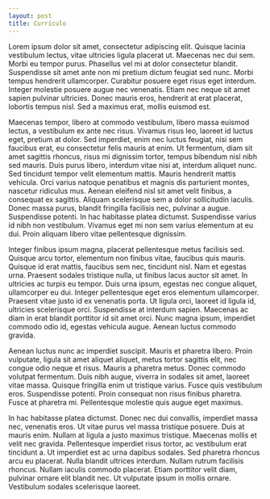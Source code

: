 ```yaml
---
layout: post
title: Currículo
---
```


Lorem ipsum dolor sit amet, consectetur adipiscing elit. Quisque lacinia vestibulum lectus, vitae ultricies ligula placerat ut. Maecenas nec dui sem. Morbi eu tempor purus. Phasellus vel mi at dolor consectetur blandit. Suspendisse sit amet ante non mi pretium dictum feugiat sed nunc. Morbi tempus hendrerit ullamcorper. Curabitur posuere eget risus eget interdum. Integer molestie posuere augue nec venenatis. Etiam nec neque sit amet sapien pulvinar ultricies. Donec mauris eros, hendrerit at erat placerat, lobortis tempus nisl. Sed a maximus erat, mollis euismod est.

Maecenas tempor, libero at commodo vestibulum, libero massa euismod lectus, a vestibulum ex ante nec risus. Vivamus risus leo, laoreet id luctus eget, pretium at dolor. Sed imperdiet, enim nec luctus feugiat, nisi sem faucibus erat, eu consectetur felis mauris at enim. Ut fermentum, diam sit amet sagittis rhoncus, risus mi dignissim tortor, tempus bibendum nisl nibh sed mauris. Duis purus libero, interdum vitae nisi at, interdum aliquet nunc. Sed tincidunt tempor velit elementum mattis. Mauris hendrerit mattis vehicula. Orci varius natoque penatibus et magnis dis parturient montes, nascetur ridiculus mus. Aenean eleifend nisl sit amet velit finibus, a consequat ex sagittis. Aliquam scelerisque sem a dolor sollicitudin iaculis. Donec massa purus, blandit fringilla facilisis nec, pulvinar a augue. Suspendisse potenti. In hac habitasse platea dictumst. Suspendisse varius id nibh non vestibulum. Vivamus eget mi non sem varius elementum at eu dui. Proin aliquam libero vitae pellentesque dignissim.

Integer finibus ipsum magna, placerat pellentesque metus facilisis sed. Quisque arcu tortor, elementum non finibus vitae, faucibus quis mauris. Quisque id erat mattis, faucibus sem nec, tincidunt nisl. Nam et egestas urna. Praesent sodales tristique nulla, ut finibus lacus auctor sit amet. In ultricies ac turpis eu tempor. Duis urna ipsum, egestas nec congue aliquet, ullamcorper eu dui. Integer pellentesque eget eros elementum ullamcorper. Praesent vitae justo id ex venenatis porta. Ut ligula orci, laoreet id ligula id, ultricies scelerisque orci. Suspendisse at interdum sapien. Maecenas ac diam in erat blandit porttitor id sit amet orci. Nunc magna ipsum, imperdiet commodo odio id, egestas vehicula augue. Aenean luctus commodo gravida.

Aenean luctus nunc ac imperdiet suscipit. Mauris et pharetra libero. Proin vulputate, ligula sit amet aliquet aliquet, metus tortor sagittis elit, nec congue odio neque et risus. Mauris a pharetra metus. Donec commodo volutpat fermentum. Duis nibh augue, viverra in sodales sit amet, laoreet vitae massa. Quisque fringilla enim ut tristique varius. Fusce quis vestibulum eros. Suspendisse potenti. Proin consequat non risus finibus pharetra. Fusce at pharetra mi. Pellentesque molestie quis augue eget maximus.

In hac habitasse platea dictumst. Donec nec dui convallis, imperdiet massa nec, venenatis eros. Ut vitae purus vel massa tristique posuere. Duis at mauris enim. Nullam at ligula a justo maximus tristique. Maecenas mollis et velit nec gravida. Pellentesque imperdiet risus tortor, ac vestibulum erat tincidunt a. Ut imperdiet est ac urna dapibus sodales. Sed pharetra rhoncus arcu eu placerat. Nulla blandit ultrices interdum. Nullam rutrum facilisis rhoncus. Nullam iaculis commodo placerat. Etiam porttitor velit diam, pulvinar ornare elit blandit nec. Ut vulputate ipsum in mollis ornare. Vestibulum sodales scelerisque laoreet.
